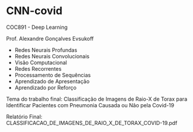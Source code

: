 # CNN-covid
COC891 - Deep Learning

Prof. Alexandre Gonçalves Evsukoff

- Redes Neurais Profundas
- Redes Neurais Convolucionais
- Visão Computacional
- Redes Recorrentes
- Processamento de Sequências
- Aprendizado de Apresentação
- Aprendizado por Reforço

Tema do trabalho final: Classificação de Imagens de Raio-X de Torax para Identificar Pacientes com Pneumonia Causada ou Não pela Covid-19

Relatório Final: CLASSIFICACAO_DE_IMAGENS_DE_RAIO_X_DE_TORAX_COVID-19.pdf
